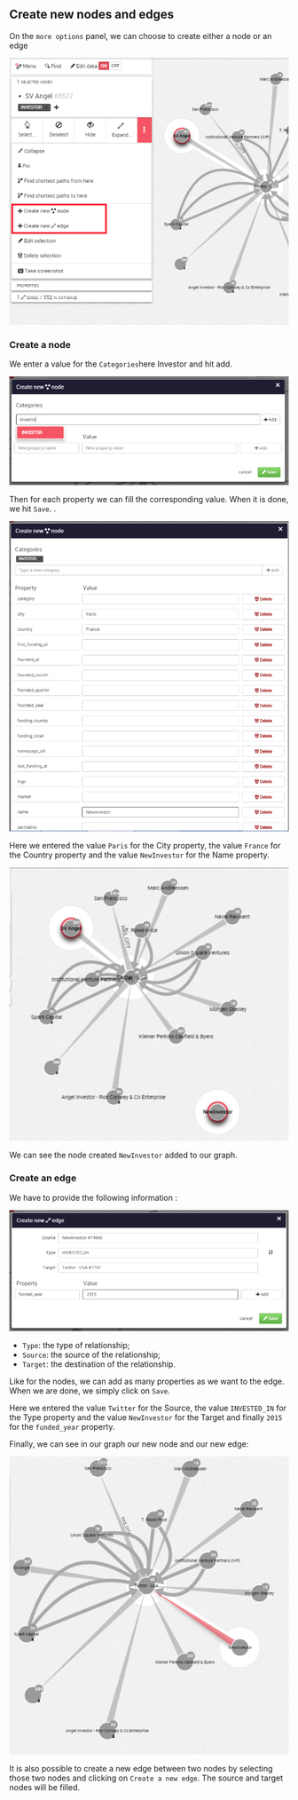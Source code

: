 ## Create new nodes and edges

On the ```more options``` panel, we can choose to create either a node or an edge

![](A1.png)

### Create a node

We enter a value for the ```Categories```here Investor and hit add. 

![](A2.png)

Then for each property we can fill the corresponding value. When it is done, we hit ```Save```.
.

![](A3.png)

Here we entered the value ```Paris``` for the City property, the value ```France``` for the Country property and the value ```NewInvestor``` for the Name property.

![](A5.png)

We can see the node created ```NewInvestor``` added to our graph.


### Create an edge

We have to provide the following information :

![](A6.png)

* ```Type```: the type of relationship;
* ```Source```: the source of the relationship;
* ```Target```: the destination of the relationship.

Like for the nodes, we can add as many properties as we want to the edge. When we are done, we simply click on ```Save```.

Here we entered the value ```Twitter``` for the Source, the value ```INVESTED_IN``` for the Type property and the value ```NewInvestor``` for the Target and finally ```2015``` for the ```funded_year``` property.


Finally, we can see in our graph our new node and our new edge:

![](A8.png)

It is also possible to create a new edge between two nodes by selecting those two nodes and clicking on ```Create a new edge```. The source and target nodes will be filled.
